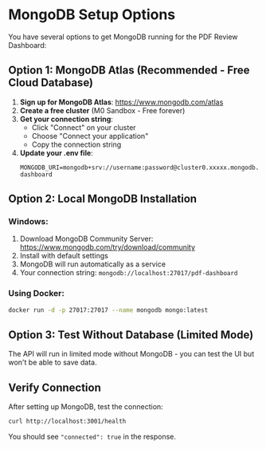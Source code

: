 # MongoDB Setup Options

You have several options to get MongoDB running for the PDF Review Dashboard:

## Option 1: MongoDB Atlas (Recommended - Free Cloud Database)

1. **Sign up for MongoDB Atlas**: https://www.mongodb.com/atlas
2. **Create a free cluster** (M0 Sandbox - Free forever)
3. **Get your connection string**:
   - Click "Connect" on your cluster
   - Choose "Connect your application"
   - Copy the connection string
4. **Update your .env file**:
   ```env
   MONGODB_URI=mongodb+srv://username:password@cluster0.xxxxx.mongodb.net/pdf-dashboard
   ```

## Option 2: Local MongoDB Installation

### Windows:
1. Download MongoDB Community Server: https://www.mongodb.com/try/download/community
2. Install with default settings
3. MongoDB will run automatically as a service
4. Your connection string: `mongodb://localhost:27017/pdf-dashboard`

### Using Docker:
```bash
docker run -d -p 27017:27017 --name mongodb mongo:latest
```

## Option 3: Test Without Database (Limited Mode)

The API will run in limited mode without MongoDB - you can test the UI but won't be able to save data.

## Verify Connection

After setting up MongoDB, test the connection:
```bash
curl http://localhost:3001/health
```

You should see `"connected": true` in the response.